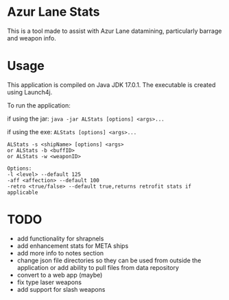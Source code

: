 # Azur Lane Stats

This is a tool made to assist with Azur Lane datamining, particularly barrage and weapon info.

# Usage

This application is compiled on Java JDK 17.0.1. The executable is created using Launch4j.

To run the application:

if using the jar:
`java -jar ALStats [options] <args>...`

if using the exe:
`ALStats [options] <args>...`

```
ALStats -s <shipName> [options] <args>
or ALStats -b <buffID>
or ALStats -w <weaponID>

Options:
-l <level> --default 125
-aff <affection> --default 100
-retro <true/false> --default true,returns retrofit stats if applicable
```

# TODO

- add functionality for shrapnels
- add enhancement stats for META ships
- add more info to notes section
- change json file directories so they can be used from outside the application or add ability to pull files from data repository
- convert to a web app (maybe)
- fix type laser weapons
- add support for slash weapons
